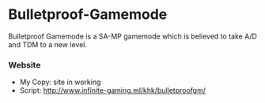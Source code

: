 # Bulletproof-Gamemode
Bulletproof Gamemode is a SA-MP gamemode which is believed to take A/D and TDM to a new level.

### Website

- My Copy: site in working
- Script: http://www.infinite-gaming.ml/khk/bulletproofgm/

